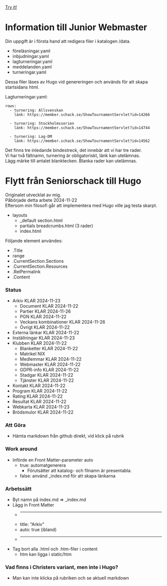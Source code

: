 [Try it!](https://christernilsson.github.io/SrS/)

# Information till Junior Webmaster

Din uppgift är i första hand att redigera filer i katalogen /data.  

* föreläsningar.yaml
* inbjudningar.yaml
* lagturneringar.yaml
* meddelanden.yaml
* turneringar.yaml

Dessa filer läses av Hugo vid genereringen och används för att skapa startsidans html.

Lagturneringar.yaml:
```
rows:
  - turnering: Allsvenskan
    länk: https://member.schack.se/ShowTournamentServlet?id=14266

  - turnering: Stockholmsserien
    länk: https://member.schack.se/ShowTournamentServlet?id=14744

  - turnering: Lag-DM
    länk: https://member.schack.se/ShowTournamentServlet?id=14562
```

Det finns tre inledande bindestreck, det innebär att vi har tre rader.  
Vi har två fältnamn, turnering är obligatoriskt, länk kan utelämnas.  
Lägg märke till antalet blanktecken.
Blanka rader kan utelämnas.

# Flytt från Seniorschack till Hugo

Originalet utvecklat av mig.  
Påbörjade detta arbete 2024-11-22  
Eftersom min filosofi går att implementera med Hugo ville jag testa skarpt.  

* layouts
	* _default
		section.html
	* partials
		breadcrumbs.html (3 rader)
	* index.html

Följande element användes:

* .Title
* range
* .CurrentSection.Sections
* .CurrentSection.Resources
* .RelPermalink
* .Content

### Status

* Arkiv          KLAR 2024-11-23
	* Document   KLAR 2024-11-22
	* Partier    KLAR 2024-11-26
	* PGN        KLAR 2024-11-22
	* Veckans kombinationer KLAR 2024-11-26
	* Övrigt     KLAR 2024-11-22
* Externa länkar KLAR 2024-11-22
* Inställningar  KLAR 2024-11-23
* Klubben        KLAR 2024-11-22
	* Blanketter KLAR 2024-11-22
	* Matrikel   NIX
	* Medlemmar  KLAR 2024-11-22
	* Webmaster  KLAR 2024-11-22
	* GDPR-info  KLAR 2024-11-22
	* Stadgar    KLAR 2024-11-22
	* Tjänster   KLAR 2024-11-22
* Kontakt        KLAR 2024-11-22
* Program        KLAR 2024-11-22
* Rating         KLAR 2024-11-22
* Resultat       KLAR 2024-11-22
* Webkarta       KLAR 2024-11-23
* Brödsmulor     KLAR 2024-11-22

### Att Göra

* Hämta markdown från github direkt, vid klick på rubrik

### Work around

* Införde en Front Matter-parameter auto
	* true: automatgenerera 
		* Förutsätter att katalog- och filnamn är presentabla.
	* false: använd _index.md för att skapa länkarna

### Arbetssätt

* Byt namn på index.md => _index.md
* Lägg in Front Matter
	* ---
	* title: "Arkiv"
	* auto: true (ibland)
	* ---
* Tag bort alla .html och .htm-filer i content
	* htm kan ligga i static/htm

### Vad finns i Christers variant, men inte i Hugo?

* Man kan inte klicka på rubriken och se aktuell markdown